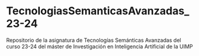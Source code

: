 # TecnologiasSemanticasAvanzadas_23-24
Repositorio de la asignatura de Tecnologías Semánticas Avanzadas del curso 23-24 del máster de Investigación en Inteligencia Artificial de la UIMP

